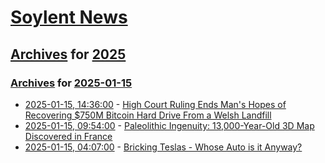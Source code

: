 # [Soylent News](../../../README.md)

## [Archives](../../index.md) for [2025](../index.md)

### [Archives](../../index.md) for [2025-01-15](index.md)

* [2025-01-15, 14:36:00](https://soylentnews.org/article.pl?sid=25/01/15/0147230&from=rss) - [High Court Ruling Ends Man's Hopes of Recovering $750M Bitcoin Hard Drive From a Welsh Landfill](https://soylentnews.org/article.pl?sid=25/01/15/0147230&from=rss)
* [2025-01-15, 09:54:00](https://soylentnews.org/article.pl?sid=25/01/14/2015225&from=rss) - [Paleolithic Ingenuity: 13,000-Year-Old 3D Map Discovered in France](https://soylentnews.org/article.pl?sid=25/01/14/2015225&from=rss)
* [2025-01-15, 04:07:00](https://soylentnews.org/article.pl?sid=25/01/13/1928254&from=rss) - [Bricking Teslas - Whose Auto is it Anyway?](https://soylentnews.org/article.pl?sid=25/01/13/1928254&from=rss)
